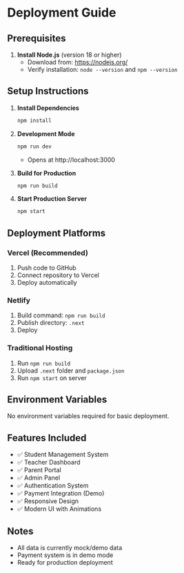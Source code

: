 # Deployment Guide

## Prerequisites
1. **Install Node.js** (version 18 or higher)
   - Download from: https://nodejs.org/
   - Verify installation: `node --version` and `npm --version`

## Setup Instructions

1. **Install Dependencies**
   ```bash
   npm install
   ```

2. **Development Mode**
   ```bash
   npm run dev
   ```
   - Opens at http://localhost:3000

3. **Build for Production**
   ```bash
   npm run build
   ```

4. **Start Production Server**
   ```bash
   npm start
   ```

## Deployment Platforms

### Vercel (Recommended)
1. Push code to GitHub
2. Connect repository to Vercel
3. Deploy automatically

### Netlify
1. Build command: `npm run build`
2. Publish directory: `.next`
3. Deploy

### Traditional Hosting
1. Run `npm run build`
2. Upload `.next` folder and `package.json`
3. Run `npm start` on server

## Environment Variables
No environment variables required for basic deployment.

## Features Included
- ✅ Student Management System
- ✅ Teacher Dashboard
- ✅ Parent Portal
- ✅ Admin Panel
- ✅ Authentication System
- ✅ Payment Integration (Demo)
- ✅ Responsive Design
- ✅ Modern UI with Animations

## Notes
- All data is currently mock/demo data
- Payment system is in demo mode
- Ready for production deployment
